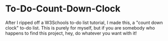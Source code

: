 # To-Do-Count-Down-Clock
After I ripped off a W3Schools to-do list tutorial, I made this, a "count down clock" to-do list. This is purely for myself, but if you are somebody who happens to find this project, hey, do whatever you want with it!

